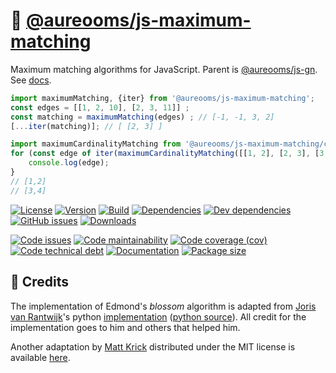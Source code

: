 :cherry_blossom: [@aureooms/js-maximum-matching](https://aureooms.github.io/js-maximum-matching)
==

Maximum matching algorithms for JavaScript.
Parent is [@aureooms/js-gn](https://github.com/aureooms/js-gn).
See [docs](https://aureooms.github.io/js-maximum-matching/index.html).

```js
import maximumMatching, {iter} from '@aureooms/js-maximum-matching';
const edges = [[1, 2, 10], [2, 3, 11]] ;
const matching = maximumMatching(edges) ; // [-1, -1, 3, 2]
[...iter(matching)]; // [ [2, 3] ]

import maximumCardinalityMatching from '@aureooms/js-maximum-matching/cardinality';
for (const edge of iter(maximumCardinalityMatching([[1, 2], [2, 3], [3, 4]]))) {
	console.log(edge);
}
// [1,2]
// [3,4]
```

[![License](https://img.shields.io/github/license/aureooms/js-maximum-matching.svg)](https://raw.githubusercontent.com/aureooms/js-maximum-matching/main/LICENSE)
[![Version](https://img.shields.io/npm/v/@aureooms/js-maximum-matching.svg)](https://www.npmjs.org/package/@aureooms/js-maximum-matching)
[![Build](https://img.shields.io/travis/aureooms/js-maximum-matching/main.svg)](https://travis-ci.org/aureooms/js-maximum-matching/branches)
[![Dependencies](https://img.shields.io/david/aureooms/js-maximum-matching.svg)](https://david-dm.org/aureooms/js-maximum-matching)
[![Dev dependencies](https://img.shields.io/david/dev/aureooms/js-maximum-matching.svg)](https://david-dm.org/aureooms/js-maximum-matching?type=dev)
[![GitHub issues](https://img.shields.io/github/issues/aureooms/js-maximum-matching.svg)](https://github.com/aureooms/js-maximum-matching/issues)
[![Downloads](https://img.shields.io/npm/dm/@aureooms/js-maximum-matching.svg)](https://www.npmjs.org/package/@aureooms/js-maximum-matching)

[![Code issues](https://img.shields.io/codeclimate/issues/aureooms/js-maximum-matching.svg)](https://codeclimate.com/github/aureooms/js-maximum-matching/issues)
[![Code maintainability](https://img.shields.io/codeclimate/maintainability/aureooms/js-maximum-matching.svg)](https://codeclimate.com/github/aureooms/js-maximum-matching/trends/churn)
[![Code coverage (cov)](https://img.shields.io/codecov/c/gh/aureooms/js-maximum-matching/main.svg)](https://codecov.io/gh/aureooms/js-maximum-matching)
[![Code technical debt](https://img.shields.io/codeclimate/tech-debt/aureooms/js-maximum-matching.svg)](https://codeclimate.com/github/aureooms/js-maximum-matching/trends/technical_debt)
[![Documentation](https://aureooms.github.io/js-maximum-matching/badge.svg)](https://aureooms.github.io/js-maximum-matching/source.html)
[![Package size](https://img.shields.io/bundlephobia/minzip/@aureooms/js-maximum-matching)](https://bundlephobia.com/result?p=@aureooms/js-maximum-matching)

## :clap: Credits

The implementation of Edmond's *blossom* algorithm is adapted from
[Joris van Rantwijk](http://jorisvr.nl)'s python
[implementation](http://jorisvr.nl/article/maximum-matching)
([python source](http://jorisvr.nl/files/graphmatching/20130407/mwmatching.py)).
All credit for the implementation goes to him and others that helped him.

Another adaptation by [Matt Krick](https://github.com/mattkrick)
distributed under the MIT license
is available [here](https://github.com/mattkrick/EdmondsBlossom).
